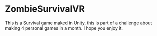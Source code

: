 # ZombieSurvivalVR
This is a Survival game maked in Unity, this is part of a challenge about making 4 personal games in a month. I hope you enjoy it.
